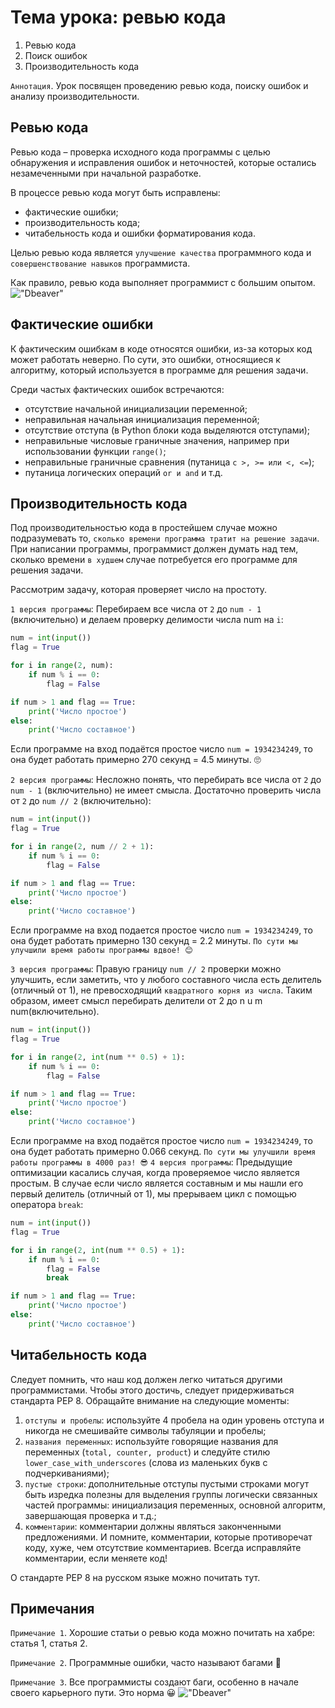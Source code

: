 # Тема урока: ревью кода

1. Ревью кода
2. Поиск ошибок
3. Производительность кода

`Аннотация`. Урок посвящен проведению ревью кода, поиску ошибок и анализу производительности.

## Ревью кода

Ревью кода – проверка исходного кода программы с целью обнаружения и исправления ошибок и неточностей, которые остались
незамеченными при начальной разработке.

В процессе ревью кода могут быть исправлены:

- фактические ошибки;
- производительность кода;
- читабельность кода и ошибки форматирования кода.

Целью ревью кода является `улучшение качества` программного кода и `совершенствование навыков` программиста.

Как правило, ревью кода выполняет программист с большим опытом.
!["Dbeaver"](/stepic/beginers/4%20%20for_while/7_7/image1.png)

## Фактические ошибки

К фактическим ошибкам в коде относятся ошибки, из-за которых код может работать неверно. По сути, это ошибки,
относящиеся к алгоритму, который используется в программе для решения задачи.

Среди частых фактических ошибок встречаются:

- отсутствие начальной инициализации переменной;
- неправильная начальная инициализация переменной;
- отсутствие отступа (в Python блоки кода выделяются отступами);
- неправильные числовые граничные значения, например при использовании функции `range()`;
- неправильные граничные сравнения (путаница `с >, >= или <, <=`);
- путаница логических операций `or и and` и т.д.

## Производительность кода

Под производительностью кода в простейшем случае можно подразумевать то, `сколько времени программа тратит на решение
задачи`. При написании программы, программист должен думать над тем, сколько времени `в худшем` случае потребуется его
программе для решения задачи.

Рассмотрим задачу, которая проверяет число на простоту.

`1 версия программы`: Перебираем все числа от `2` до `num - 1` (включительно) и делаем проверку делимости числа num на
`i`:

```python
num = int(input())
flag = True

for i in range(2, num):
    if num % i == 0:
        flag = False

if num > 1 and flag == True:
    print('Число простое')
else:
    print('Число составное')
```

Если программе на вход подаётся простое число `num = 1934234249`, то она будет работать примерно 270 секунд = 4.5
минуты.
🙄

`2 версия программы`: Несложно понять, что перебирать все числа от `2` до `num - 1` (включительно) не имеет смысла.
Достаточно проверить числа от `2` до `num // 2` (включительно):

```python
num = int(input())
flag = True

for i in range(2, num // 2 + 1):
    if num % i == 0:
        flag = False

if num > 1 and flag == True:
    print('Число простое')
else:
    print('Число составное')
```

Если программе на вход подается простое число `num = 1934234249`, то она будет работать примерно 130 секунд = 2.2
минуты.
`По сути мы улучшили время работы программы вдвое! 😊`

`3 версия программы`: Правую границу `num // 2` проверки можно улучшить, если заметить, что у любого составного числа
есть
делитель (отличный от 1), не превосходящий `квадратного корня из числа`. Таким образом, имеет смысл перебирать делители
от
2 до n u m num(включительно).

```python
num = int(input())
flag = True

for i in range(2, int(num ** 0.5) + 1):
    if num % i == 0:
        flag = False

if num > 1 and flag == True:
    print('Число простое')
else:
    print('Число составное')
```

Если программе на вход подаётся простое число `num = 1934234249`, то она будет работать примерно 0.066 секунд. `По сути мы
улучшили время работы программы в 4000 раз! 😎`
`4 версия программы`: Предыдущие оптимизации касались случая, когда проверяемое число является простым. В случае если
число является составным и мы нашли его первый делитель (отличный от 1), мы прерываем цикл с помощью оператора `break`:

```python
num = int(input())
flag = True

for i in range(2, int(num ** 0.5) + 1):
    if num % i == 0:
        flag = False
        break

if num > 1 and flag == True:
    print('Число простое')
else:
    print('Число составное')
```

## Читабельность кода
Следует помнить, что наш код должен легко читаться другими программистами. Чтобы этого достичь, следует придерживаться
стандарта PEP 8. Обращайте внимание на следующие моменты:

1. `отступы и пробелы`: используйте 4 пробела на один уровень отступа и никогда не смешивайте символы табуляции и пробелы;
2. `названия переменных`: используйте говорящие названия для переменных (`total, counter, product`) и следуйте стилю
`lower_case_with_underscores` (слова из маленьких букв с подчеркиваниями);
3. `пустые строки`: дополнительные отступы пустыми строками могут быть изредка полезны для выделения группы логически
связанных частей программы: инициализация переменных, основной алгоритм, завершающая проверка и т.д.;
4. `комментарии`: комментарии должны являться законченными предложениями. И помните, комментарии, которые противоречат коду,
хуже, чем отсутствие комментариев. Всегда исправляйте комментарии, если меняете код!

О стандарте PEP 8 на русском языке можно почитать тут.

## Примечания
`Примечание 1`. Хорошие статьи о ревью кода можно почитать на хабре: статья 1, статья 2.

`Примечание 2`. Программные ошибки, часто называют багами 🦟

`Примечание 3`. Все программисты создают баги, особенно в начале своего карьерного пути. Это норма 😀
!["Dbeaver"](/stepic/beginers/4%20%20for_while/7_7/image2.png)
